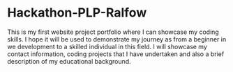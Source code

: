 # Hackathon-PLP-Ralfow
This is my first website project portfolio  where I can showcase my coding skills.
I hope it will be used to  demonstrate my journey as from a beginner in we development to a skilled individual in this field.
I will showcase my contact information, coding projects that I have  undertaken and also a brief description of my educational background.
